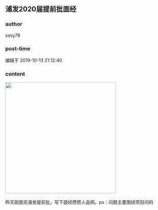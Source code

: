 ## 浦发2020届提前批面经
### author 
sssy79
### post-time 

编辑于  2019-10-13 21:12:40
### content 
<div class="post-topic-des nc-post-content">
 <div>
  <img alt="" src="https://uploadfiles.nowcoder.com/images/20190828/876253829_1566974952612_92F567FE93F63CF60561C43E14EB986F" style="height:auto;width:346.5px;"/>
 </div>
 <div>
  <br/>
 </div>
 <div>
  昨天刚面完浦发提前批，写下面经攒攒人品把。ps：问题主要围绕项目问的
 </div>
</div>
